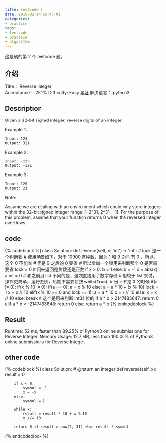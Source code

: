 ```yaml
---
title: leetcode 2
date: 2019-02-14 16:45:01
categories:
- practice
tags:
- leetcode
- practice
- algorithm
---
```

这是刷的第 2 个 leetcode 题。

<!-- more -->

## 介绍

Title：
Reverse Integer    
Acceptance：
25.1%
Difficulty:
Easy
[地址](https://leetcode.com/problems/reverse-integer/)
解决语言：
python3

## Description

Given a 32-bit signed integer, reverse digits of an integer.

Example 1:

	Input: 123
	Output: 321
	
Example 2:

	Input: -123
	Output: -321
	
Example 3:

	Input: 120
	Output: 21

Note:

Assume we are dealing with an environment which could only store integers within the 32-bit signed integer range: [−2^31,  2^31 − 1]. For the purpose of this problem, assume that your function returns 0 when the reversed integer overflows.

## code

{% codeblock %}
class Solution:
    def reverse(self, x: 'int') -> 'int':
		# lock 是一个判断锁
		# 使用场景如下，对于 10900 这种数，因为 1 和 9 之间 有 0 ，所以，这个 0 不能省
		# 但是 9 之后的 0 要省
		# 所以增加一个锁用来判断那个 0 是否需要省
        lock = 0
		# 用来返回是负数还是正数
        if x > 0:
            b = 1
        else:
            b = -1
        x = abs(x)
        a:int = 0
		# 和之前用 list 不同的是，这次直接用了数字存储
		# 相较于 list 来说，操作更简单，运行更快，后期不需要拼接
        while(True):
			# 当 x 不是 0 的时候
            if(x != 0):
                if(x % 10 != 0):
                    if(a == 0):
                        a = x % 10
                    else:
                        a = a * 10 + (x % 10)
                    lock = 1
                    x = x // 10
                elif(x % 10 == 0 and lock == 1):
                    a = a * 10
                    x = x // 10
                else:
                    x = x // 10
            else:
                break
		# 这个是用来判断 int32 位的
        if a * b > 2147483647:
            return 0
        elif a * b < -2147483648:
            return 0
        else:
            return a * b
{% endcodeblock %}

## Result

Runtime: 52 ms, faster than 89.25% of Python3 online submissions for Reverse Integer.
Memory Usage: 12.7 MB, less than 100.00% of Python3 online submissions for Reverse Integer.

## other code
{% codeblock %}
class Solution:
    # @return an integer
    def reverse(self, x):
        result = 0

        if x < 0:
            symbol = -1
            x = -x
        else:
            symbol = 1

        while x:
            result = result * 10 + x % 10
            x //= 10

        return 0 if result > pow(2, 31) else result * symbol
{% endcodeblock %}











